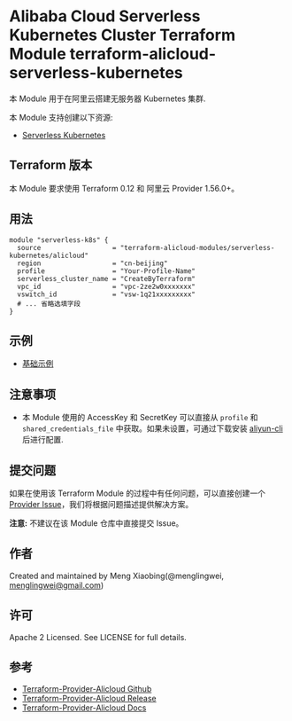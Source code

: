 Alibaba Cloud Serverless Kubernetes Cluster Terraform Module
terraform-alicloud-serverless-kubernetes
=====================================================================

本 Module 用于在阿里云搭建无服务器 Kubernetes 集群. 

本 Module 支持创建以下资源:

* [Serverless Kubernetes](https://www.terraform.io/docs/providers/alicloud/r/cs_serverless_kubernetes.html)


## Terraform 版本

本 Module 要求使用 Terraform 0.12 和 阿里云 Provider 1.56.0+。

## 用法

```hcl
module "serverless-k8s" {
  source                  = "terraform-alicloud-modules/serverless-kubernetes/alicloud"
  region                  = "cn-beijing"
  profile                 = "Your-Profile-Name"
  serverless_cluster_name = "CreateByTerraform"
  vpc_id                  = "vpc-2ze2w0xxxxxxx"
  vswitch_id              = "vsw-1q21xxxxxxxxx"
  # ... 省略选填字段
}

```

## 示例

* [基础示例](https://github.com/terraform-alicloud-modules/terraform-alicloud-serverless-kubernetes/tree/master/examples/basic-example)

## 注意事项

* 本 Module 使用的 AccessKey 和 SecretKey 可以直接从 `profile` 和 `shared_credentials_file` 中获取。如果未设置，可通过下载安装 [aliyun-cli](https://github.com/aliyun/aliyun-cli#installation) 后进行配置.

提交问题
-------
如果在使用该 Terraform Module 的过程中有任何问题，可以直接创建一个 [Provider Issue](https://github.com/terraform-providers/terraform-provider-alicloud/issues/new)，我们将根据问题描述提供解决方案。

**注意:** 不建议在该 Module 仓库中直接提交 Issue。

作者
-------
Created and maintained by Meng Xiaobing(@menglingwei, menglingwei@gmail.com)

许可
----
Apache 2 Licensed. See LICENSE for full details.

参考
---------
* [Terraform-Provider-Alicloud Github](https://github.com/terraform-providers/terraform-provider-alicloud)
* [Terraform-Provider-Alicloud Release](https://releases.hashicorp.com/terraform-provider-alicloud/)
* [Terraform-Provider-Alicloud Docs](https://www.terraform.io/docs/providers/alicloud/index.html)
